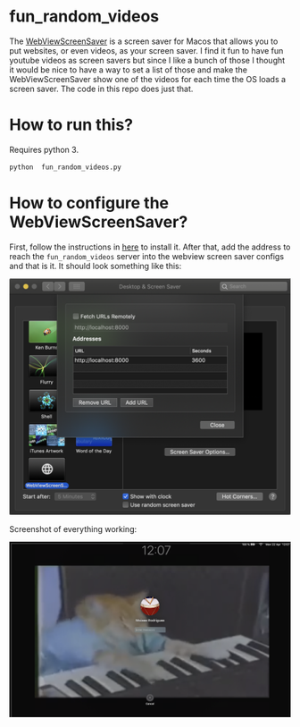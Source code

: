 # fun_random_videos
The [WebViewScreenSaver](https://github.com/liquidx/webviewscreensaver) is a screen saver for Macos that allows you to put websites, or even videos, as your screen saver. I find it fun to have fun youtube videos as screen savers but since I like a bunch of those I thought it would be nice to have a way to set a list of those and make the WebViewScreenSaver show one of the videos for each time the OS loads a screen saver. The code in this repo does just that.

# How to run this?

Requires python 3.

```bash
python  fun_random_videos.py
```

# How to configure the WebViewScreenSaver?

First, follow the instructions in [here](https://github.com/liquidx/webviewscreensaver#usage) to install it. After that, add the address to reach the `fun_random_videos` server into the webview screen saver configs and that is it. It should look something like this:

![alt text](https://github.com/moisesber/fun_random_videos/blob/master/screenshots/config-screenshot.png "Config example")

Screenshot of everything working:

![alt text](https://github.com/moisesber/fun_random_videos/blob/master/screenshots/screensaver.screenshot.png "Screensaver example")
